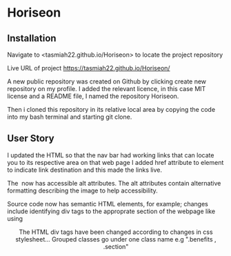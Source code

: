 # Horiseon

## Installation 

Navigate to <tasmiah22.github.io/Horiseon>
to locate the project repository 

Live URL of project https://tasmiah22.github.io/Horiseon/

A new public repository was created on Github by clicking create new repository on my profile. I added the relevant licence, in this case MIT license and a README file, I named the repository Horiseon.

Then i cloned this repository in its relative local area by copying the code into my bash terminal and starting git clone.


## User Story 

I updated the HTML so that the nav bar had working links that can locate you to its respective area on that web page
I added href attribute to <a> element to indicate link destination and this made the links live.

The <img> now has accessible alt attributes. The alt attributes contain alternative formatting describing the image to help accessibility. 


Source code now has semantic HTML elements, for example; changes include identifying div tags to the approprate section of the webpage like using <header> 

The HTML div tags have been changed according to changes in css stylesheet...
Grouped classes go under one class name e.g ".benefits , .section"

